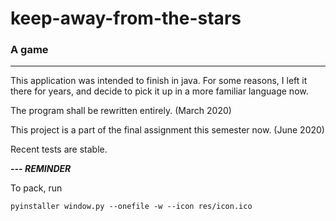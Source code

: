 keep-away-from-the-stars
=======================
### A game

* * * * * * * * * * * * * * * * * 

This application was intended to finish in java. For some reasons, I left it there for years, and decide to pick it up in a more familiar language now. 

The program shall be rewritten entirely. (March 2020)

This project is a part of the final assignment this semester now. (June 2020)

Recent tests are stable.

***--- REMINDER***

To pack, run
```
pyinstaller window.py --onefile -w --icon res/icon.ico
```
